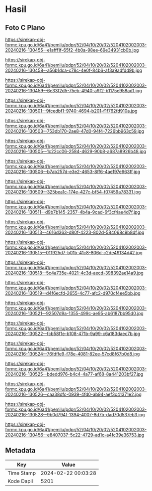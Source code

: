 # Hasil

## Foto C Plano

https://sirekap-obj-formc.kpu.go.id/6a41/pemilu/pdpr/52/04/10/20/02/5204102002003-20240216-130455--e1afff1f-65f2-4b0a-98ee-69e34931cb0b.jpg

https://sirekap-obj-formc.kpu.go.id/6a41/pemilu/pdpr/52/04/10/20/02/5204102002003-20240216-130458--a56b1dca-c78c-4e0f-84b6-af3a9adfdd9b.jpg

https://sirekap-obj-formc.kpu.go.id/6a41/pemilu/pdpr/52/04/10/20/02/5204102002003-20240216-130459--6e33f2d5-75eb-4940-a9f2-b1175e958ad1.jpg

https://sirekap-obj-formc.kpu.go.id/6a41/pemilu/pdpr/52/04/10/20/02/5204102002003-20240216-130501--9fcedbf1-9740-4694-b201-f1f762fd910a.jpg

https://sirekap-obj-formc.kpu.go.id/6a41/pemilu/pdpr/52/04/10/20/02/5204102002003-20240216-130503--753db170-2ae8-47d0-94f4-7226bb963c59.jpg

https://sirekap-obj-formc.kpu.go.id/6a41/pemilu/pdpr/52/04/10/20/02/5204102002003-20240216-130505--1c22cc06-2584-4629-90b8-a687a8926b48.jpg

https://sirekap-obj-formc.kpu.go.id/6a41/pemilu/pdpr/52/04/10/20/02/5204102002003-20240216-130506--b7ab257d-e3e2-4653-8ff6-4ae197e963ff.jpg

https://sirekap-obj-formc.kpu.go.id/6a41/pemilu/pdpr/52/04/10/20/02/5204102002003-20240216-130509--325bea1c-174e-427c-bf54-f07459a78331.jpg

https://sirekap-obj-formc.kpu.go.id/6a41/pemilu/pdpr/52/04/10/20/02/5204102002003-20240216-130511--d9b7b145-2357-4b4a-9cad-6f3cf4ae4d7f.jpg

https://sirekap-obj-formc.kpu.go.id/6a41/pemilu/pdpr/52/04/10/20/02/5204102002003-20240216-130513--4616d363-d80f-4223-802d-584068c9b8df.jpg

https://sirekap-obj-formc.kpu.go.id/6a41/pemilu/pdpr/52/04/10/20/02/5204102002003-20240216-130515--011925d7-b01b-41c8-806d-c2de49134d42.jpg

https://sirekap-obj-formc.kpu.go.id/6a41/pemilu/pdpr/52/04/10/20/02/5204102002003-20240216-130518--5c4a735e-4021-4c3d-aecd-398392ae14a9.jpg

https://sirekap-obj-formc.kpu.go.id/6a41/pemilu/pdpr/52/04/10/20/02/5204102002003-20240216-130519--d4f6ecfd-2655-4c77-afc2-d970cf4ee5bb.jpg

https://sirekap-obj-formc.kpu.go.id/6a41/pemilu/pdpr/52/04/10/20/02/5204102002003-20240216-130521--92507d9a-1355-499c-ae95-ab6187bb95d0.jpg

https://sirekap-obj-formc.kpu.go.id/6a41/pemilu/pdpr/52/04/10/20/02/5204102002003-20240216-130522--fcb58f1e-b108-471b-9a99-c6a183daec7b.jpg

https://sirekap-obj-formc.kpu.go.id/6a41/pemilu/pdpr/52/04/10/20/02/5204102002003-20240216-130524--76fdffe9-f78e-4081-82ee-57cd8f67b0d8.jpg

https://sirekap-obj-formc.kpu.go.id/6a41/pemilu/pdpr/52/04/10/20/02/5204102002003-20240216-130525--bdedd976-b4c4-4a77-af68-8a441203bf27.jpg

https://sirekap-obj-formc.kpu.go.id/6a41/pemilu/pdpr/52/04/10/20/02/5204102002003-20240216-130526--caa38dfc-0939-4fd0-ab94-aef3c41371e2.jpg

https://sirekap-obj-formc.kpu.go.id/6a41/pemilu/pdpr/52/04/10/20/02/5204102002003-20240216-130528--9b0d794f-1394-4007-8d7b-dad70d537eb3.jpg

https://sirekap-obj-formc.kpu.go.id/6a41/pemilu/pdpr/52/04/10/20/02/5204102002003-20240216-130456--e8407037-5c22-4729-ad1c-a4fc39e36753.jpg


## Metadata

| Key        | Value               |
| ---------- | ------------------- |
| Time Stamp | 2024-02-22 00:03:28 |
| Kode Dapil | 5201                |



